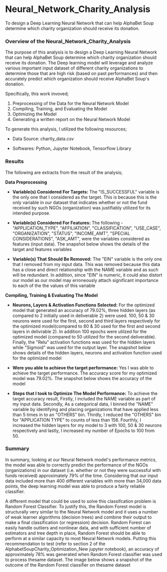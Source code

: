 # Neural_Network_Charity_Analysis
To design a Deep Learning Neural Network that can help AlphaBet Soup determine which charity organization should receive its donation.


### Overview of the Neural_Network_Charity_Analysis

The purpose of this analysis is to design a Deep Learning Neural Network that can help AlphaBet Soup determine which charity organization should receive its donation. The Deep learning model will leverage and analyze various important input dataset of different charity organizations to determine those that are high risk (based on past performances) and then accurately predict which organization should receive AlphaBet Soup's donation.

Specifically, this work invoved;

  1. Preprocessing of the Data for the Neural Network Model
  2. Compiling, Training, and Evaluating the Model
  3. Optimizing the Model
  4. Generating a written report on the Neural Network Model


To generate this analysis, I utilized the following resources;

  - Data Source: charity_data.csv

  - Softwares: Python, Jupyter Notebook, Tensorflow Library


### Results

The following are extracts from the result of the analysis;

**Data Preprocessing**

 - **Variable(s) Considered For Targets:** The "IS_SUCCESSFUL" variable is the only one that I considered as the target. This is because this is the only variable in our dataset that indicates whether or not the fund received by such NGOs (organization) was justifiably utilized for its intended purpose.

 - **Variable(s) Considered For Features:** The following - "APPLICATION_TYPE", "AFFILIATION", "CLASSIFICATION", "USE_CASE", "ORGANIZATION", "STATUS", "INCOME_AMT", "SPECIAL CONSIDERATIONS", "ASK_AMT", were the variables considered as features (input data). The snapshot below shows the details of the target and features variables


 - **Variable(s) That Should Be Removed:** The "EIN" variable is the only one that I removed from my input data. This was removed because this data has a close and direct relationship with the NAME variable and as such will be redundant. In addition, since "EIN" is numeric, it could also distort our model as our model may erroneously attach significant importance to each of the the values of this variable  

**Compiling, Training & Evaluating The Model**

 - **Neurons, Layers & Activation Functions Selected:** For the optimized model that generated an accuracy of 79.02%, three hidden layers (as compared to 2 initially used in deliverable 2) were used. 100, 50 & 30 neurons were used for the first, second and third layers respectively for the optimized model(compared to 80 & 30 used for the first and second layers in delivrable 2). In addition 100 epochs were utilzed for the optimized model (compared to 50 utilized for the second deliverable). Finally, the "Relu" activation functions was used for the hidden layers while "Sigmoid" was used for the output layer. The snapshot below shows details of the hidden layers, neurons and activation function used for the optimized model


 - **Were you able to achieve the target performance:** Yes I was able to achieve the target performance. The accuracy score for my optimized model was 79.02%. The snapshot below shows the accuracy of the model


 - **Steps that I took to Optimize The Model Performance:** To achieve the target accuracy result, Firstly, I included the NAME variable as part of my input data. Secondly, As a categorical data, I binned the "NAME" variable by identifying and placing organizations that have applied less than 5 times in to an "OTHERS" bin. Thirdly, I reduced the "OTHERS" bin for "APPLICATION TYPE" to counts of less than 156. Fourthly, I increased the hidden layers for my model to 3 with 100, 50 & 30 neurons respectively and lastly, I increased my number of Epochs to 100 from 50.


### Summary
In summary, looking at our Neural Network model's performance metrics, the model was able to correctly predict the performance of the NGOs (organizations) in our dataset (i.e. whether or not they were successful with funds received) approximately 79% of the time. Considering that our input data included more than 400 different variables with more than 34,000 data points, the deep learning model was able to produce a fairly reliable classifier.

A different model that could be used to solve this classifcation problem is Random Forest Classifier. To justify this, the Random Forest model is structurally very similar to the Neural Network model and it uses a number of weak learner algorithms (decision trees) and combine their output to make a final classification (or regression) decision. Random Forest can easily handle outliers and nonlinear data, and with sufficient number of estimators and tree depth in place, Random Forest should be able to perform at a similar capacity to most Neural Network models. Putting this recommendation to test (refer to section 2 of the AlphabetSoupCharity_Optimization_New jupyter notebook), an accuracy of approximately 78% was generated when Random Forest classifier was used to process thesame dataset.
The image below shows a snapshot of the outcome of the Random Forest classifier on thesame dataset
